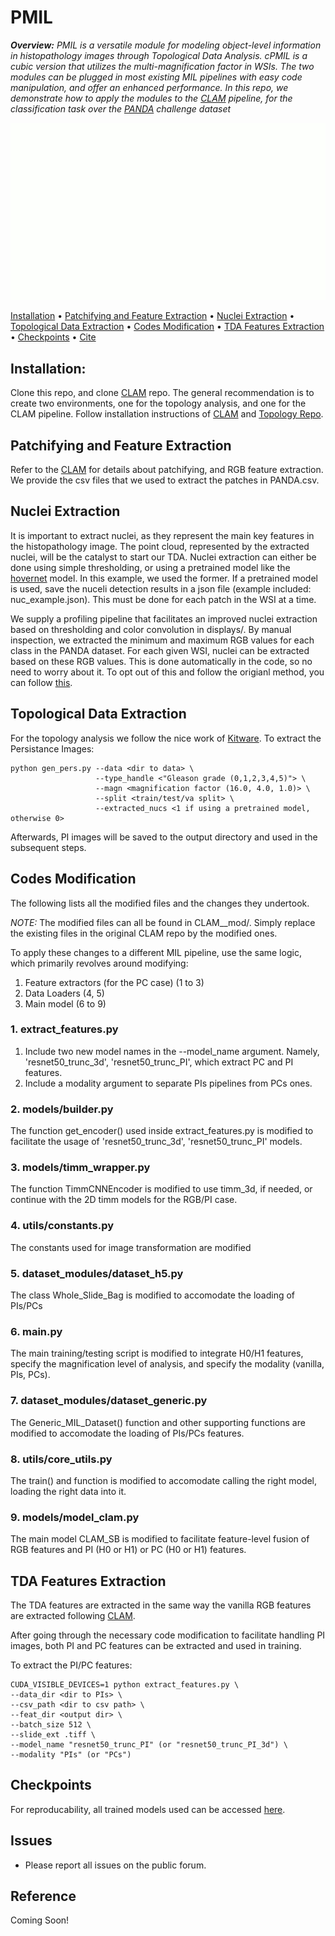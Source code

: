 PMIL 
===========

***Overview:** PMIL is a versatile module for modeling object-level information in histopathology images through Topological Data Analysis. cPMIL is a cubic version that utilizes the multi-magnification factor in WSIs. The two modules can be plugged in most existing MIL pipelines with easy code manipulation, and offer an enhanced performance. In this repo, we demonstrate how to apply the modules to the [CLAM](www.github.com/CLAM) pipeline, for the classification task over the [PANDA](https://panda.grand-challenge.org/data/) challenge dataset*

<div style="width: 100%; text-align: center;">
    <img src="PMIL.gif" width="600px" />
</div>

[Installation](#installation) • [Patchifying and Feature Extraction](#patchifying-and-feature-extraction) • [Nuclei Extraction](#nuclei-extraction) • [Topological Data Extraction](#topological-data-extraction) • [Codes Modification](#codes-modification) • [TDA Features Extraction](#tda-features-extraction) • [Checkpoints](#checkpoints) • [Cite](#reference)




## Installation:
Clone this repo, and clone [CLAM](www.github.com/CLAM) repo. The general recommendation is to create two environments, one for the topology analysis, and one for the CLAM pipeline.
Follow installation instructions of [CLAM](www.github.com/CLAM) and [Topology Repo](github.com/KitwareMedical/HistologyCancerDiagnosisDeepPersistenceHomology).

## Patchifying and Feature Extraction
Refer to the [CLAM](www.github.com/CLAM) for details about patchifying, and RGB feature extraction. We provide the csv files that we used to extract the patches in PANDA.csv.

## Nuclei Extraction
It is important to extract nuclei, as they represent the main key features in the histopathology image. The point cloud, represented by the extracted nuclei, will be the catalyst to start our TDA. Nuclei extraction can either be done using simple thresholding, or using a pretrained model like the [hovernet](www.github.com/hovernet) model. In this example, we used the former.
If a pretrained model is used, save the nuceli detection results in a json file (example included: nuc_example.json). This must be done for each patch in the WSI at a time.

We supply a profiling pipeline that facilitates an improved nuclei extraction based on thresholding and color convolution in displays/. By manual inspection, we extracted the minimum and maximum RGB values for each class in the PANDA dataset. For each given WSI, nuclei can be extracted based on these RGB values. This is done automatically in the code, so no need to worry about it. 
To opt out of this and follow the origianl method, you can follow [this](github.com/KitwareMedical/HistologyCancerDiagnosisDeepPersistenceHomology).


## Topological Data Extraction
For the topology analysis we follow the nice work of [Kitware](github.com/KitwareMedical/HistologyCancerDiagnosisDeepPersistenceHomology).
To extract the Persistance Images:
```
python gen_pers.py --data <dir to data> \
                   --type_handle <"Gleason grade (0,1,2,3,4,5)"> \
                   --magn <magnification factor (16.0, 4.0, 1.0)> \
                   --split <train/test/va split> \
                   --extracted_nucs <1 if using a pretrained model, otherwise 0>
```
Afterwards, PI images will be saved to the output directory and used in the subsequent steps.

## Codes Modification
The following lists all the modified files and the changes they undertook. 

*NOTE:* The modified files can all be found in CLAM__mod/. Simply replace the existing files in the original CLAM repo by the modified ones.


To apply these changes to a different MIL pipeline, use the same logic, which primarily revolves around modifying:
1. Feature extractors (for the PC case) (1 to 3)
2. Data Loaders (4, 5)
3. Main model (6 to 9)
### 1. extract_features.py
1. Include two new model names in the --model_name argument. Namely, 'resnet50_trunc_3d', 'resnet50_trunc_PI', which extract PC and PI features.
2. Include a modality argument to separate PIs pipelines from PCs ones.
### 2. models/builder.py
The function get_encoder() used inside extract_features.py is modified to facilitate the usage of 'resnet50_trunc_3d', 'resnet50_trunc_PI' models.
### 3. models/timm_wrapper.py
The function TimmCNNEncoder is modified to use timm_3d, if needed, or continue with the 2D timm models for the RGB/PI case.
### 4. utils/constants.py
The constants used for image transformation are modified
### 5. dataset_modules/dataset_h5.py
The class Whole_Slide_Bag is modified to accomodate the loading of PIs/PCs
### 6. main.py
The main training/testing script is modified to integrate H0/H1 features, specify the magnification level of analysis, and specify the modality (vanilla, PIs, PCs).
### 7. dataset_modules/dataset_generic.py
The Generic_MIL_Dataset() function and other supporting functions are modified to accomodate the loading of PIs/PCs features.
### 8. utils/core_utils.py
The train() and function is modified to accomodate calling the right model, loading the right data into it.
### 9. models/model_clam.py
The main model CLAM_SB is modified to facilitate feature-level fusion of RGB features and PI (H0 or H1) or PC (H0 or H1) features.

## TDA Features Extraction
The TDA features are extracted in the same way the vanilla RGB features are extracted following [CLAM](www.github.com/CLAM). 

After going through the necessary code modification to facilitate handling PI images, both PI and PC features can be extracted and used in training.

To extract the PI/PC features:
```
CUDA_VISIBLE_DEVICES=1 python extract_features.py \
--data_dir <dir to PIs> \
--csv_path <dir to csv path> \
--feat_dir <output dir> \
--batch_size 512 \
--slide_ext .tiff \
--model_name "resnet50_trunc_PI" (or "resnet50_trunc_PI_3d") \
--modality "PIs" (or "PCs") 
```

## Checkpoints
For reproducability, all trained models used can be accessed [here](https://drive.google.com/drive/folders/1NZ82z0U_cexP6zkx1mRk-QeJyKWk4Q7z?usp=sharing).


## Issues
- Please report all issues on the public forum.




## Reference
Coming Soon!
